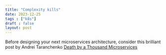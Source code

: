 ```yaml
---
title: "Complexity kills"
date: 2023-12-25
tags : ["k8s"]
draft : false
layout: post
---
```

Before designing your next microservices architecture, consider this brilliant post by Andrei Taranchenko [Death by a Thousand Microservices](https://renegadeotter.com/2023/09/10/death-by-a-thousand-microservices)
<!--more-->